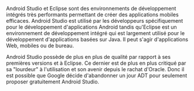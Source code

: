 Android Studio et Eclipse sont des environnements de développement intégrés très performants permettant de créer des applications mobiles efficaces.
Android Studio est utilisé par les développeurs spécifiquement pour le développement d'applications Android tandis qu'Eclipse est un environnement de développement intégré qui est largement utilisé
pour le développement d'applications basées sur Java. Il peut s'agir d'applications Web, mobiles ou de bureau.

Android Studio possède de plus en plus de qualité par rapport à ses premières versions et à Eclipse. 
Ce dernier est de plus en plus critiqué par sa "lourdeur" à l'utilisation et son avenir depuis le rachat d'Oracle. 
Donc il est possible que Google décide d'abandonner un jour ADT pour seulement proposer gratuitement Android Studio.
